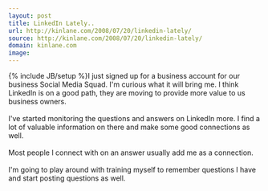 ```yaml
---
layout: post
title: LinkedIn Lately..
url: http://kinlane.com/2008/07/20/linkedin-lately/
source: http://kinlane.com/2008/07/20/linkedin-lately/
domain: kinlane.com
image: 
---
```

{% include JB/setup %}I just signed up for a business account for our business Social Media Squad. I'm curious what it will bring me. I think LinkedIn is on a good path, they are moving to provide more value to us business owners.<br />
<br />
I've started monitoring the questions and answers on LinkedIn more. I find a lot of valuable information on there and make some good connections as well.<br />
<br />
Most people I connect with on an answer usually add me as a connection.<br />
<br />
I'm going to play around with training myself to remember questions I have and start posting questions as well.